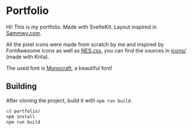 # Portfolio

Hi! This is my portfolio. Made with SvelteKit. Layout inspired in
[Sammwy.com](https://sammwy.com).

All the pixel icons were made from scratch by me and inspired by FontAwesome
icons as well as [NES.css](https://github.com/nostalgic-css/NES.css),
you can find the sources in [icons/](./icons/) (made with Krita).

The used font is [Monocraft](https://github.com/IdreesInc/Monocraft),
a beautiful font!

## Building

After cloning the project, build it with `npm run build`.

```sh
cd portfolio/
npm install
npm run build
```
